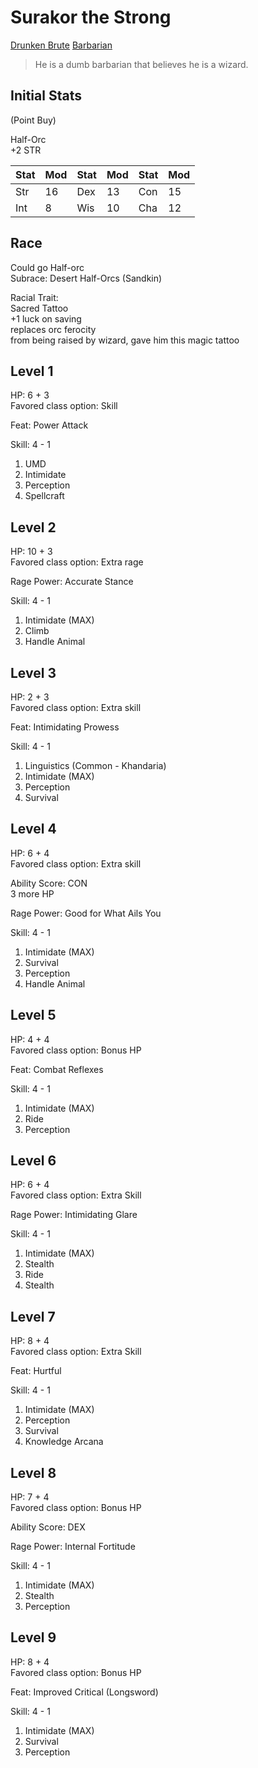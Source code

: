 # Surakor the Strong

[Drunken Brute](https://aonprd.com/ArchetypeDisplay.aspx?FixedName=Barbarian%20Drunken%20Brute) [Barbarian](https://aonprd.com/ClassDisplay.aspx?ItemName=Barbarian)  

> He is a dumb barbarian that believes he is a wizard.

## Initial Stats

(Point Buy)  

Half-Orc  
+2 STR

| Stat | Mod | Stat | Mod | Stat | Mod |
|------|-----|------|-----|------|-----|
| Str  | 16  | Dex  | 13  | Con  | 15  |
| Int  | 8   | Wis  | 10  | Cha  | 12  |

## Race

Could go Half-orc  
Subrace: Desert Half-Orcs (Sandkin)  

Racial Trait:  
Sacred Tattoo  
+1 luck on saving  
replaces orc ferocity  
from being raised by wizard, gave him this magic tattoo  

## Level 1

HP: 6 + 3  
Favored class option: Skill  

Feat: Power Attack

Skill: 4 - 1  

1. UMD
2. Intimidate
3. Perception
4. Spellcraft

## Level 2

HP: 10 + 3  
Favored class option: Extra rage  

Rage Power: Accurate Stance

Skill: 4 - 1  

1. Intimidate (MAX)
2. Climb
3. Handle Animal

## Level 3

HP: 2 + 3  
Favored class option: Extra skill  

Feat: Intimidating Prowess

Skill: 4 - 1  

1. Linguistics (Common - Khandaria)
2. Intimidate (MAX)
3. Perception
4. Survival

## Level 4

HP: 6 + 4  
Favored class option: Extra skill  

Ability Score: CON  
3 more HP  

Rage Power: Good for What Ails You

Skill: 4 - 1  

1. Intimidate (MAX)
2. Survival
3. Perception
4. Handle Animal

## Level 5

HP: 4 + 4  
Favored class option: Bonus HP  

Feat: Combat Reflexes

Skill: 4 - 1  

1. Intimidate (MAX)
2. Ride
3. Perception

## Level 6

HP: 6 + 4  
Favored class option: Extra Skill  

Rage Power: Intimidating Glare

Skill: 4 - 1  

1. Intimidate (MAX)
2. Stealth
3. Ride
4. Stealth

## Level 7

HP: 8 + 4  
Favored class option: Extra Skill  

Feat: Hurtful

Skill: 4 - 1  

1. Intimidate (MAX)
2. Perception
3. Survival
4. Knowledge Arcana

## Level 8

HP: 7 + 4  
Favored class option: Bonus HP  

Ability Score: DEX

Rage Power: Internal Fortitude

Skill: 4 - 1  

1. Intimidate (MAX)
2. Stealth
3. Perception

## Level 9

HP: 8 + 4  
Favored class option: Bonus HP  

Feat: Improved Critical (Longsword)

Skill: 4 - 1  

1. Intimidate (MAX)
2. Survival
3. Perception
